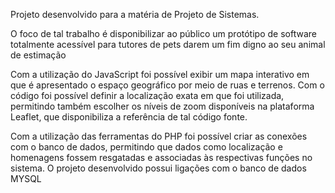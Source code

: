 Projeto desenvolvido para a matéria de Projeto de Sistemas.

O foco de tal trabalho é disponibilizar ao público um protótipo de software totalmente acessível para tutores de pets darem um fim digno ao seu animal de estimação

Com a utilização do JavaScript foi possível exibir um mapa interativo em que é apresentado o espaço geográfico por meio de ruas e terrenos.
Com o código foi possível definir a localização  exata em que foi utilizada, permitindo também escolher os níveis de zoom disponíveis na plataforma Leaflet,
que disponibiliza a referência de tal código fonte.

Com a utilização das ferramentas do PHP foi possível criar as conexões com o banco de dados,
permitindo que dados como localização e homenagens fossem resgatadas e associadas às respectivas funções no sistema.
O projeto desenvolvido possui ligações com o banco de dados MYSQL

